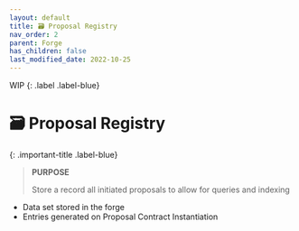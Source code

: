 ```yaml
---
layout: default
title: 🗃️ Proposal Registry
nav_order: 2
parent: Forge
has_children: false
last_modified_date: 2022-10-25
---
```


WIP
{: .label .label-blue}

# 🗃️ Proposal Registry

{: .important-title .label-blue}
> **PURPOSE**
>
> Store a record all initiated proposals to allow for queries and indexing 

* Data set stored in the forge
* Entries generated on Proposal Contract Instantiation